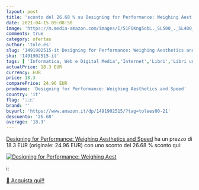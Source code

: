 ```yaml
---
layout: post
title: 'sconto del 26.68 % su Designing for Performance: Weighing Aest  '
date: 2021-04-15 09:08:50
image: 'https://m.media-amazon.com/images/I/51FOKng5obL._SL500_._SL400_.jpg'
comments: true
category: ofertas
author: 'tole.es'
slug: '1491902515-it Designing for Performance: Weighing Aesthetics and Speed'
sku: '1491902515-it'
tags: [ 'Informatica, Web e Digital Media','Internet','Libri','Libri universitari','Libri universitari informatica','Multimedia e disegno grafico','Progettazione e ingegneria del software','Programmazione', ]
actualPrice: 18.3 EUR
currency: EUR
price: 18.3
comparePrice: 24.96 EUR
prodname: 'Designing for Performance: Weighing Aesthetics and Speed'
country: 'it'
flag: '🇮🇹'
brand: ''
buyurl: 'https://www.amazon.it/dp/1491902515/?tag=tolees00-21'
descuento: '26.68'
average: '18.3'
---
```


[Designing for Performance: Weighing Aesthetics and Speed](https://www.amazon.it/dp/1491902515/?tag=tolees00-21) ha un prezzo di 18.3 EUR (originale: 24.96 EUR) con uno sconto del 26.68 % sconto qui:

[![Designing for Performance: Weighing Aest](https://m.media-amazon.com/images/I/51FOKng5obL._SL500_._SL400_.jpg)](https://www.amazon.it/dp/1491902515/?tag=tolees00-21)

ℹ️:


[🛒 Acquista qui!!](https://www.amazon.it/dp/1491902515/?tag=tolees00-21)

